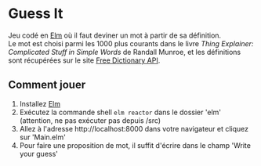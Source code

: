 # Guess It

Jeu codé en [Elm](https://elm-lang.org/) où il faut deviner un mot à partir de sa définition.<br>
Le mot est choisi parmi les 1000 plus courants dans le livre *Thing Explainer: Complicated Stuff in Simple Words* de Randall Munroe, et les définitions sont récupérées sur le site [Free Dictionary API](https://dictionaryapi.dev/).

## Comment jouer

1. Installez [Elm](https://elm-lang.org/)
2. Exécutez la commande shell `elm reactor` dans le dossier 'elm' (attention, ne pas exécuter pas depuis /src)
3. Allez à l'adresse http://localhost:8000 dans votre navigateur et cliquez sur 'Main.elm'
4. Pour faire une proposition de mot, il suffit d'écrire dans le champ 'Write your guess'
